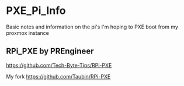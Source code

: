 # PXE_Pi_Info

Basic notes and information on the pi's I'm hoping to PXE boot from my proxmox instance

## RPi_PXE by PREngineer

<https://github.com/Tech-Byte-Tips/RPi-PXE>

My fork <https://github.com/Taubin/RPi-PXE>
